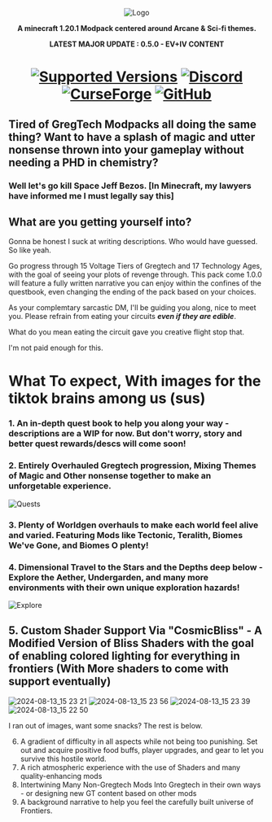 <p align="center"><img src="https://github.com/Frontiers-PackForge/CosmicFrontiers/assets/46772882/be7e0694-9b1b-473d-a3cc-adcf04661689" alt="Logo"></p>
<p align="center"><b>A minecraft 1.20.1 Modpack centered around Arcane & Sci-fi themes.</b></p>
<p align="center"><b>LATEST MAJOR UPDATE : 0.5.0 - EV+IV CONTENT</b></p>
<h1 align="center">
    <a href="https://www.curseforge.com/minecraft/mc-mods/gregtech-ce-unofficial"><img src="https://img.shields.io/badge/Available%20for-MC%201.20.1+%20-informational?style=for-the-badge" alt="Supported Versions"></a>
    <a href="https://discord.gg/fkxPAq9VQp"><img src="https://img.shields.io/discord/738517355537236129?color=5464ec&label=Discord&style=for-the-badge" alt="Discord"></a>
    <br>
    <a href="https://curseforge.com/minecraft/modpacks/cosmic-frontiers"><img src="https://cf.way2muchnoise.eu/945811.svg?badge_style=for_the_badge" alt="CurseForge"></a>
    <a href="https://github.com/Frontiers-PackForge/CosmicFrontiers/releases"><img src="https://img.shields.io/github/downloads/Frontiers-PackForge/CosmicFrontiers/total?sort=semver&logo=github&label=&style=for-the-badge&color=2d2d2d&labelColor=545454&logoColor=FFFFFF" alt="GitHub"></a>
</h1>


## Tired of GregTech Modpacks all doing the same thing? Want to have a splash of magic and utter nonsense thrown into your gameplay without needing a PHD in chemistry? 
### Well let's go kill Space Jeff Bezos. [In Minecraft, my lawyers have informed me I must legally say this]

## What are you getting yourself into?

 Gonna be honest I suck at writing descriptions. Who would have guessed. So like yeah.

Go progress through 15 Voltage Tiers of Gregtech and 17 Technology Ages, with the goal of seeing your plots of revenge through. 
This pack come 1.0.0 will feature a fully written narrative you can enjoy within the confines of the questbook, even changing the ending of the pack based on your choices.

As your complemtary sarcastic DM, I'll be guiding you along, nice to meet you. Please refrain from eating your circuits ***even if they are edible***. 

What do you mean eating the circuit gave you creative flight stop that.

I'm not paid enough for this.

# What To expect, With images for the tiktok brains among us (sus)

### 1. An in-depth quest book to help you along your way - descriptions are a WIP for now. But don't worry, story and better quest rewards/descs will come soon!
### 2. **Entirely** Overhauled Gregtech progression, Mixing Themes of Magic and Other nonsense together to make an unforgetable experience.
![Quests](https://github.com/user-attachments/assets/702cee9a-d223-4ea5-8a07-2889a8bb3abf)

### 3. Plenty of Worldgen overhauls to make each world feel alive and varied. Featuring Mods like Tectonic, Teralith, Biomes We've Gone, and Biomes O plenty!
### 4. Dimensional Travel to the Stars and the Depths deep below - Explore the Aether, Undergarden, and many more environments with their own unique exploration hazards!

![Explore](https://github.com/user-attachments/assets/39497517-6026-4ce6-a930-339c1c2d09a6)

## 5. Custom Shader Support Via "CosmicBliss" - A Modified Version of Bliss Shaders with the goal of enabling colored lighting for everything in frontiers (With More shaders to come with support eventually)

![2024-08-13_15 23 21](https://github.com/user-attachments/assets/01859361-207e-4d3e-8abd-f18bf0de0301)
![2024-08-13_15 23 56](https://github.com/user-attachments/assets/e9ab3f49-a363-45ee-a347-7ba02a11e61c)
![2024-08-13_15 23 39](https://github.com/user-attachments/assets/50ef7a63-93c7-4e9b-88a4-d474d8f9ad95)
![2024-08-13_15 22 50](https://github.com/user-attachments/assets/543830b3-6671-400e-b4f7-11096deb9ae2)

I ran out of images, want some snacks? The rest is below.

6. A gradient of difficulty in all aspects while not being too punishing. Set out and acquire positive food buffs, player upgrades, and gear to let you survive this hostile world.
7. A rich atmospheric experience with the use of Shaders and many quality-enhancing mods
8. Intertwining Many Non-Gregtech Mods Into Gregtech in their own ways - or designing new GT content based on other mods
9. A background narrative to help you feel the carefully built universe of Frontiers. 






